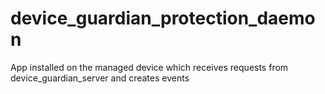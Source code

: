 # device_guardian_protection_daemon
App installed on the managed device which receives requests from device_guardian_server and creates events
